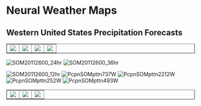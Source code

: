 # Neural Weather Maps
## Western United States Precipitation Forecasts

<table border="1" cellpadding="1" cellspacing="1">
  <tr>
    <td><img src="https://user-images.githubusercontent.com/75145898/100558390-7cb41c00-326b-11eb-873e-9adde56e6111.png"></td>
    <td><img src="https://user-images.githubusercontent.com/75145898/100558377-71f98700-326b-11eb-9e18-41c2c93ee0af.png"></td>
    <td><img src="https://user-images.githubusercontent.com/75145898/100557449-8c7d3180-3266-11eb-9e55-743c3e9cf22e.png"></td>
    <td><img src="https://user-images.githubusercontent.com/75145898/100557657-d0246b00-3267-11eb-9d36-e8907b0c0562.png"></td>
  </tr>
</table>
 
![SOM20112600_24hr](https://user-images.githubusercontent.com/75145898/100558377-71f98700-326b-11eb-9e18-41c2c93ee0af.png)
![SOM20112600_36hr](https://user-images.githubusercontent.com/75145898/100558390-7cb41c00-326b-11eb-873e-9adde56e6111.png)

![SOM20112600_12hr](https://user-images.githubusercontent.com/75145898/100557449-8c7d3180-3266-11eb-9e55-743c3e9cf22e.png)
![PcpnSOMpttn737W](https://user-images.githubusercontent.com/75145898/100557649-c26ee580-3267-11eb-966a-ff7587d03d0c.png)
![PcpnSOMpttn2212W](https://user-images.githubusercontent.com/75145898/100557657-d0246b00-3267-11eb-9d36-e8907b0c0562.png)
![PcpnSOMpttn252W](https://user-images.githubusercontent.com/75145898/100557671-ea5e4900-3267-11eb-948f-62af713820d5.png)
![PcpnSOMpttn493W](https://user-images.githubusercontent.com/75145898/100557684-fb0ebf00-3267-11eb-9862-eb6c5025b552.png)

<table border="1" cellpadding="1" cellspacing="1">
  <tr>
    <td><img src="https://user-images.githubusercontent.com/75145898/100557649-c26ee580-3267-11eb-966a-ff7587d03d0c.png"></td>
    <td><img src="https://user-images.githubusercontent.com/75145898/100557657-d0246b00-3267-11eb-9d36-e8907b0c0562.png"></td>
    <td><img src="https://user-images.githubusercontent.com/75145898/100557671-ea5e4900-3267-11eb-948f-62af713820d5.png"></td>
  </tr>
